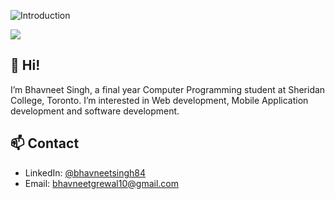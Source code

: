 ![Introduction](https://user-images.githubusercontent.com/92004749/150874625-5a64223f-49fb-4ca3-812b-21f94a45d77c.gif)

[![](https://img.shields.io/badge/Social-LinkedIn-informational?style=flat&logo=linkedin&logoColor=white&color=4AB197)](https://www.linkedin.com/in/bhavneetsingh84/)

## 👋 Hi! 
I’m Bhavneet Singh, a final year Computer Programming student at Sheridan College, Toronto. I’m interested in Web development, Mobile Application development and software development.

## 📫 Contact
- LinkedIn: [@bhavneetsingh84](https://www.linkedin.com/in/bhavneetsingh84/)
- Email: bhavneetgrewal10@gmail.com
